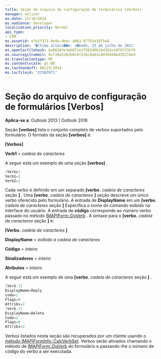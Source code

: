 ```yaml
---
title: Seção do arquivo de configuração de formulários [Verbos]
manager: soliver
ms.date: 11/16/2014
ms.audience: Developer
localization_priority: Normal
api_type:
- COM
ms.assetid: e7e1f371-9e9a-4bec-a0b3-87753a16f5e0
description: '�ltima altera��o: s�bado, 23 de julho de 2011'
ms.openlocfilehash: 6a06283e3eb072e1f502d0b1bd303ce9f0733578
ms.sourcegitcommit: 0cf39e5382b8c6f236c8a63c6036849ed3527ded
ms.translationtype: MT
ms.contentlocale: pt-BR
ms.lasthandoff: 08/23/2018
ms.locfileid: "22583971"
---
```

# <a name="form-configuration-file-verbs-section"></a>Seção do arquivo de configuração de formulários [Verbos]

  
  
**Aplica-se a**: Outlook 2013 | Outlook 2016 
  
Seção **[verbos]** lista o conjunto completo de verbos suportados pelo formulário. O formato da seção **[verbos]** é: 
  
 **[Verbos]**
  
 **Verb1** =  _cadeia de caracteres_
  
A seguir está um exemplo de uma seção **[verbos]** . 
  
```cpp
[Verbs]
Verb1=1
Verb2=2

```

Cada verbo é definido em um separado **[verbo.** _cadeia de caracteres_ seção **]** . Uma **[verbo.** _cadeia de caracteres_ **]** seção descreve um único verbo oferecido pelo formulário. A entrada de **DisplayName** em um **[verbo.** _cadeia de caracteres_ seção **]** Especifica o nome do comando exibido na interface do usuário. A entrada de **código** corresponde ao número verbo passado no método [IMAPIForm::DoVerb](imapiform-doverb.md) . A sintaxe para o **[verbo.** _cadeia de caracteres_ seção **]** é: 
  
 **[Verbo.** _cadeia de caracteres_ **]**
  
 **DisplayName** =  _exibido a cadeia de caracteres_
  
 **Código** =  _inteiro_
  
 **Sinalizadores** =  _inteiro_
  
 **Atributos** =  _inteiro_
  
A seguir está um exemplo de uma **[verbo.** _cadeia de caracteres_ seção **]** . 
  
```cpp
[Verb.1]
DisplayName=Reply
code=1
Flags=0
Attribs=2
[Verb.2]
DisplayName=Delete
Code=2
Flags=0
Attribs=2

```

Verbos listados nesta seção são recuperados por um cliente usando o [método IMAPIFormInfo::CalcVerbSet](imapiforminfo-calcverbset.md). Verbos serão ativados chamando o método de [IMAPIForm::DoVerb](imapiform-doverb.md) do formulário e passando-lhe o número de código do verbo a ser executada. 
  


